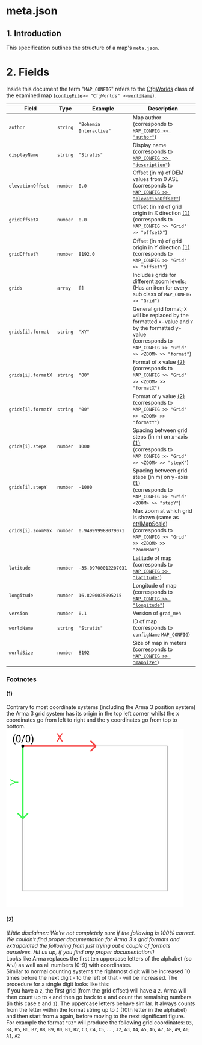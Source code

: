 # meta.json

## 1. Introduction
This specification outlines the structure of a map's `meta.json`.

# 2. Fields
Inside this document the term "`MAP_CONFIG`" refers to the  [CfgWorlds](https://community.bistudio.com/wiki/Arma_3_CfgWorlds_Config_Reference) class of the examined map ([`configFile`](https://community.bistudio.com/wiki/configFile)` >> "CfgWorlds" >> `[`worldName`](https://community.bistudio.com/wiki/worldName)).

| Field | Type | Example | Description |
| --- | --- | --- | --- |
| `author` | `string` | `"Bohemia Interactive"` | Map author<br>(corresponds to [`MAP_CONFIG >> "author"`](https://community.bistudio.com/wiki/Arma_3_CfgWorlds_Config_Reference#author)) |
| `displayName` | `string` | `"Stratis"` | Display name<br>(corresponds to [`MAP_CONFIG >> "description"`](https://community.bistudio.com/wiki/Arma_3_CfgWorlds_Config_Reference#description)) |
| `elevationOffset` | `number` | `0.0` | Offset (in m) of DEM values from 0 ASL<br>(corresponds to [`MAP_CONFIG >> "elevationOffset"`](https://community.bistudio.com/wiki/Arma_3_CfgWorlds_Config_Reference#elevationOffset)) |
| `gridOffsetX` | `number` | `0.0` | Offset (in m) of grid origin in X direction [(1)](#1)<br>(corresponds to `MAP_CONFIG >> "Grid" >> "offsetX"`) |
| `gridOffsetY` | `number` | `8192.0` | Offset (in m) of grid origin in Y direction [(1)](#1)<br>(corresponds to `MAP_CONFIG >> "Grid" >> "offsetY"`) |
| `grids` | `array` | `[]` | Includes grids for different zoom levels;<br>(Has an item for every sub class of `MAP_CONFIG >> "Grid"`) |
| `grids[i].format` | `string` | `"XY"` | General grid format; `X` will be replaced by the formatted x-value and `Y` by the formatted y-value<br>(corresponds to `MAP_CONFIG >> "Grid" >> <ZOOM> >> "format"`) |
| `grids[i].formatX` | `string` | `"00"` | Format of x value [(2)](#2)<br>(corresponds to `MAP_CONFIG >> "Grid" >> <ZOOM> >> "formatX"`)  |
| `grids[i].formatY` | `string` | `"00"` | Format of y value [(2)](#2)<br>(corresponds to `MAP_CONFIG >> "Grid" >> <ZOOM> >> "formatY"`) |
| `grids[i].stepX` | `number` | `1000` | Spacing between grid steps (in m) on x-axis [(1)](#1)<br>(corresponds to `MAP_CONFIG >> "Grid" >> <ZOOM> >> "stepX"`) |
| `grids[i].stepY` | `number` | `-1000` | Spacing between grid steps (in m) on y-axis [(1)](#1)<br>(corresponds to `MAP_CONFIG >> "Grid" <ZOOM> >> "stepY"`) |
| `grids[i].zoomMax` | `number` | `0.949999988079071` | Max zoom at which grid is shown (same as [ctrlMapScale](https://community.bistudio.com/wiki/ctrlMapScale))<br>(corresponds to `MAP_CONFIG >> "Grid" >> <ZOOM> >> "zoomMax"`)  |
| `latitude` | `number` | `-35.09700012207031` | Latitude of map<br>(corresponds to [`MAP_CONFIG >> "latitude"`](https://community.bistudio.com/wiki/Arma_3_CfgWorlds_Config_Reference#latitude)) |
| `longitude` | `number` | `16.8200035095215` | Longitude of map<br>(corresponds to [`MAP_CONFIG >> "longitude"`](https://community.bistudio.com/wiki/Arma_3_CfgWorlds_Config_Reference#longitude)) |
| `version` | `number` | `0.1` | Version of `grad_meh` | |
| `worldName` | `string` | `"Stratis"` | ID of map<br>(corresponds to [`configName`](https://community.bistudio.com/wiki/configName) `MAP_CONFIG`) |
| `worldSize` | `number` | `8192` | Size of map in meters<br>(corresponds to  [`MAP_CONFIG >> "mapSize"`](https://community.bistudio.com/wiki/Arma_3_CfgWorlds_Config_Reference#mapSize)) |

### Footnotes

#### (1)
Contrary to most coordinate systems (including the Arma 3 position system) the Arma 3 grid system has its origin in the top left corner whilst the x coordinates go from left to right and the y coordinates go from top to bottom.  
![](./assets/grid_coord_system.svg)


#### (2)
_(Little disclaimer: We're not completely sure if the following is 100% correct. We couldn't find proper documentation for Arma 3's grid formats and extrapolated the following from just trying out a couple of formats ourselves. Hit us up, if you find any proper documentation!)_  
Looks like Arma replaces the first ten uppercase letters of the alphabet (so A-J) as well as all numbers (0-9) with coordinates.  
Similar to normal counting systems the rightmost digit will be increased 10 times before the next digit - to the left of that - will be increased.
The procedure for a single digit looks like this:   
If you have a `2`, the first grid (from the grid offset) will have a `2`. Arma will then count up to `9` and then go back to `0` and count the remaining numbers (in this case `0` and `1`). The uppercase letters behave similar. It always counts from the letter within the format string up to `J` (10th letter in the alphabet) and then start from `A` again, before moving to the next significant figure.  
For example the format `"B3"` will produce the following grid coordinates:
`B3`, `B4`, `B5`, `B6`, `B7`, `B8`, `B9`, `B0`, `B1`, `B2`, `C3`, `C4`, `C5`, ... , `J2`, `A3`, `A4`, `A5`, `A6`, `A7`, `A8`, `A9`, `A0`, `A1`, `A2` 
